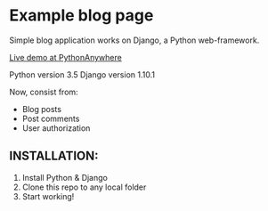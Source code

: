 # Example blog page

Simple blog application works on Django, a Python web-framework.

[Live demo at PythonAnywhere](http://2beats4hits.pythonanywhere.com/)

Python version 3.5
Django version 1.10.1

Now, consist from:
- Blog posts
- Post comments
- User authorization

## INSTALLATION:
1. Install Python & Django
2. Clone this repo to any local folder
3. Start working!
